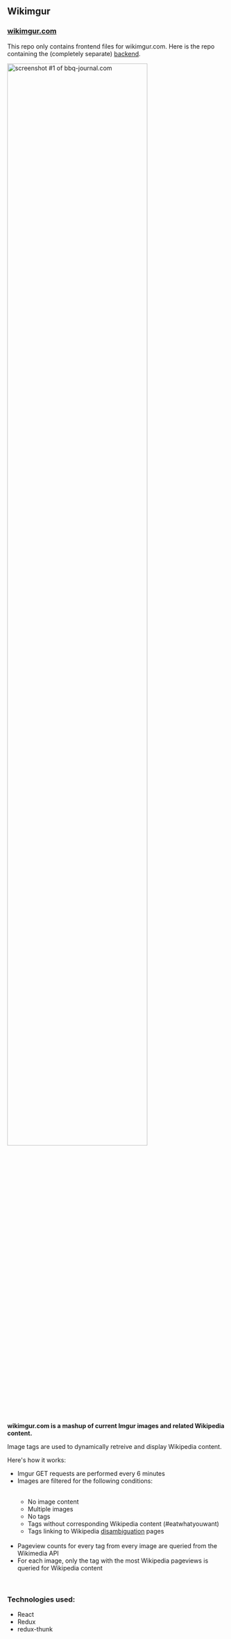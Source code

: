 <h2>Wikimgur</h2>
<h3><a href="http://wikimgur.com">wikimgur.com</a></h3>

This repo only contains frontend files for wikimgur.com. Here is the repo containing the (completely separate) [backend](https://github.com/benskyio/wikimgur_backend).

<img src="http://bensky.io/img/portfolio/carousel/wikimgur.jpg" alt="screenshot #1 of bbq-journal.com" width="80%" >

<p><strong>wikimgur.com is a mashup of current Imgur images and related Wikipedia content.</p></strong>
<p>Image tags are used to dynamically retreive and display Wikipedia content.</p>
<p>Here's how it works:</p>
<ul>
  <li> Imgur GET requests are performed every 6 minutes </li>
  <li> Images are filtered for the following conditions:</li>
    <ul>
      <br>
      <li> No image content </li>
      <li> Multiple images </li>
      <li> No tags </li>
      <li> Tags without corresponding Wikipedia content (#eatwhatyouwant)</li>
      <li> Tags linking to Wikipedia <a href="https://en.wikipedia.org/wiki/Help:Disambiguation">disambiguation</a> pages</li>
    </ul>
    <br>
  <li> Pageview counts for every tag from every image are queried from the Wikimedia API </li>
  <li> For each image, only the tag with the most Wikipedia pageviews is queried for Wikipedia content</li>
</ul>
<br><h3>Technologies used:</h3>
<ul>
      <li> React </li>
      <li> Redux </li>
      <li> redux-thunk </li> 
</ul>


